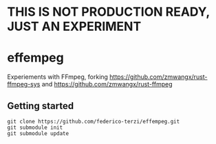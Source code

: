 # THIS IS NOT PRODUCTION READY, JUST AN EXPERIMENT

# effempeg
Experiements with FFmpeg, forking https://github.com/zmwangx/rust-ffmpeg-sys and https://github.com/zmwangx/rust-ffmpeg

## Getting started

```
git clone https://github.com/federico-terzi/effempeg.git
git submodule init
git submodule update
```